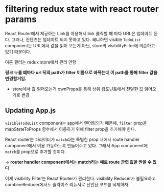 # filtering redux state with react router params

React Router에서 제공하는 Link를 이용해서 link 클릭할 때 마다 URL은 업데이트 된다. 그러나, 컨텐츠는 업데이트 되지 못하고 있다. 왜냐하면 visible `TodoList` component는 URL에서 값을 읽어 오는게 아닌, store의 visibilityFilter에 의존하고 있기 때문이다.

여튼 필터는 redux store에서 관리 안함

**링크 누를 떄마다 url 뒤의 path가 filter 이름으로 바뀌는데 이 path를 통해 filter 값을 변경할거임.**

- store에서 값 읽어오는거 ownProps를 통해 상위 컴포넌트에서 전달한 값 읽어오기로 변경

## Updating App.js

`visibleTodoList` component는 app에서 렌더링되기 때문에, `filter` prop을 mapStateToProps 함수에서 이용하기 위해 filter prop을 추가해야 한다.

React router는 파라미터가 `match`라는 특별한 prop 내에서 route handler component에서 이용 가능하도록 만들어주고 있다. 그래서 App component에 `match`를 prop으로 추가할 것이다.

-> **router handler component에서는 match라는 얘로 route 관련 값을 받을 수 있다**

이제 visibility Filter는 React Router가 관리한다. visibility Reducer가 불필요하고 combineReducer에서도 슬라이스 리듀서로 선언된 코드를 삭제하자.